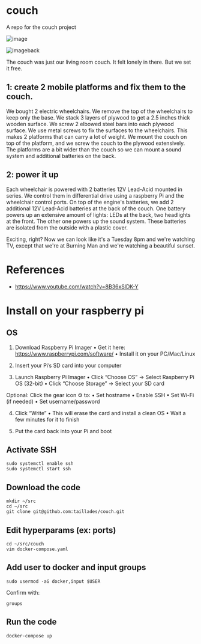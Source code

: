 # couch
A repo for the couch project

![image](https://github.com/user-attachments/assets/8733a3e6-5d20-4e4f-abc9-e3c5d363d6f4)

![imageback](https://github.com/user-attachments/assets/67efe485-e7da-493e-9dc1-1bf8361e372d)

The couch was just our living room couch. It felt lonely in there. But we set it free.

## 1: create 2 mobile platforms and fix them to the couch.
We bought 2 electric wheelchairs. We remove the top of the wheelchairs to keep only the base. We stack 3 layers of plywood to get a 2.5 inches thick wooden surface. We screw 2 elbowed steel bars into each plywood surface. We use metal screws to fix the surfaces to the wheelchairs. This makes 2 platforms that can carry a lot of weight. We mount the couch on top of the platform, and we screw the couch to the plywood extensively. The platforms are a bit wider than the couch so we can mount a sound system and additional batteries on the back. 

## 2: power it up
Each wheelchair is powered with 2 batteries 12V Lead-Acid mounted in series. We control them in differential drive using a raspberry Pi and the wheelchair control ports. On top of the engine's batteries, we add 2 additional 12V Lead-Acid batteries at the back of the couch. One battery powers up an extensive amount of lights: LEDs at the back, two headlights at the front. The other one powers up the sound system. These batteries are isolated from the outside with a plastic cover.

Exciting, right? Now we can look like it's a Tuesday 8pm and we're watching TV, except that we're at Burning Man and we're watching a beautiful sunset.

# References

- https://www.youtube.com/watch?v=8B36xSlDK-Y

# Install on your raspberry pi

## OS

1. Download Raspberry Pi Imager
	•	Get it here: https://www.raspberrypi.com/software/
	•	Install it on your PC/Mac/Linux

2. Insert your Pi’s SD card into your computer

3. Launch Raspberry Pi Imager
	•	Click “Choose OS” → Select Raspberry Pi OS (32-bit)
	•	Click “Choose Storage” → Select your SD card

Optional: Click the gear icon ⚙️ to:
	•	Set hostname
	•	Enable SSH
	•	Set Wi-Fi (if needed)
	•	Set username/password

4. Click “Write”
	•	This will erase the card and install a clean OS
	•	Wait a few minutes for it to finish

5. Put the card back into your Pi and boot

## Activate SSH
```
sudo systemctl enable ssh
sudo systemctl start ssh
```

## Download the code

```
mkdir ~/src
cd ~/src
git clone git@github.com:taillades/couch.git
```

## Edit hyperparams (ex: ports)

```
cd ~/src/couch
vim docker-compose.yaml
```

## Add user to docker and input groups

```
sudo usermod -aG docker,input $USER
```

Confirm with:
```
groups
```


## Run the code

```
docker-compose up
```

